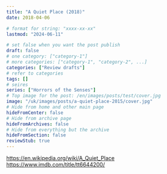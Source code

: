 ```yaml
---
title: "A Quiet Place (2018)"
date: 2018-04-06

# format for string: "xxxx-xx-xx"
lastmod: "2024-06-11"

# set false when you want the post publish
draft: false
# one category: ["category-1"]
# more categories: ["category-1", "category-2", ...]
categories: ["Review drafts"]
# refer to categories
tags: []
# seires
series: ["Horrors of the Senses"]
# Top image for the post: /en/images/posts/test/cover.jpg
image: "/uk/images/posts/a-quiet-place-2015/cover.jpg"
# Hide from home and other main page
hideFromCenter: false
# Hide from archive page
hideFromArchives: false
# Hide from everything but the archive
hideFromSection: false
reviewStub: true
---
```

https://en.wikipedia.org/wiki/A_Quiet_Place
https://www.imdb.com/title/tt6644200/
<!--more-->